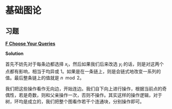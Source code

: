 # 基础图论


## 习题

[**F Choose Your Queries**](https://codeforces.com/contest/2026/problem/F)

**Solution**

首先不妨先对于每条边都选择 $x_i$，然后如果我们后来改选 $y_i$ 的话，则是对这两个点都有影响，相当于均异或 $1$。如果是在一条链上，则是会链式地改变一系列的值。最后整条链上的值就是 $n \mod 2$。

我们把这些操作看作无向边，开始连边。我们自下向上进行操作，根据当前点的奇偶性，若是奇数，则和父亲操作一次，否则不操作。其实这样的操作逻辑，对于树，环均是成立的，我们把整个图看作若干个连通块，分别操作即可。

